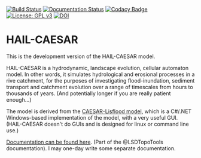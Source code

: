 [![Build Status](https://travis-ci.org/dvalters/HAIL-CAESAR.svg?branch=master)](https://travis-ci.org/dvalters/HAIL-CAESAR) 
[![Documentation Status](https://readthedocs.org/projects/hail-caesar/badge/?version=latest)](http://hail-caesar.readthedocs.io/en/latest/?badge=latest)
[![Codacy Badge](https://api.codacy.com/project/badge/Grade/11f4e6d1de1e4c5a9e1de7acbd3b6246)](https://www.codacy.com/app/dvalters/HAIL-CAESAR?utm_source=github.com&utm_medium=referral&utm_content=dvalters/HAIL-CAESAR&utm_campaign=badger)
[![License: GPL v3](https://img.shields.io/badge/License-GPL%20v3-blue.svg)](https://www.gnu.org/licenses/gpl-3.0)
[![DOI](https://zenodo.org/badge/87577150.svg)](https://zenodo.org/badge/latestdoi/87577150)


# HAIL-CAESAR

This is the development version of the HAIL-CAESAR model. 

HAIL-CAESAR is a hydrodynamic, landscape evolution, cellular automaton model. In other words, it simulates hydrological and erosional processes in a rive catchment, for the purposes of investigating flood-inundation, sediment transport and catchment evolution over a range of timescales from hours to thousands of years. (And potentially longer if you are really patient enough...)

The model is derived from the [CAESAR-Lisflood model](https://sourceforge.net/projects/caesar-lisflood/), which is a C#/.NET Windows-based implementation of the model, with a very useful GUI. (HAIL-CAESAR doesn't do GUIs and is designed for linux or command line use.)

[Documentation can be found here](http://lsdtopotools.github.io/LSDTT_book/#_hydrological_and_erosion_modelling). (Part of the @LSDTopoTools documentation). I may one-day write some separate documentation.




